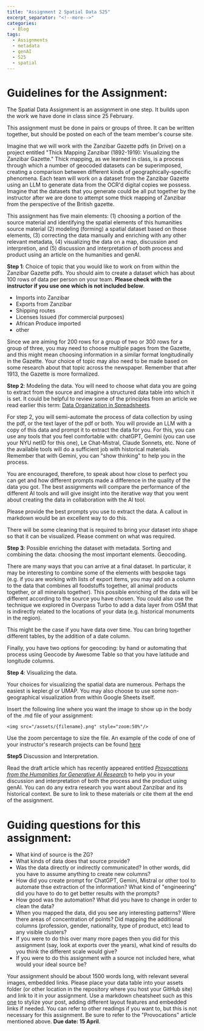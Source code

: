 ```yaml
---
title: "Assignment 2 Spatial Data S25"
excerpt_separator: "<!--more-->"
categories:
  - Blog
tags:
  - Assignments
  - metadata
  - genAI
  - S25 
  - spatial
---
```


# Guidelines for the Assignment: 

The Spatial Data Assignment is an assignment in one step. It builds upon the work we have done in class since 25 February. 

This assignment must be done in pairs or groups of three. It can be written together, but should be posted on each of the team member's course site. 

Imagine that we will work with the Zanzibar Gazette pdfs (in Drive) on a project entitled "Thick Mapping Zanzibar (1892-1919): Visualizing the Zanzibar Gazette." Thick mapping, as we learned in class, is a process through which a number of geocoded datasets can be superimposed, creating a comparison between different kinds of geographically-specific phenomena. Each team will work on a dataset from the Zanzibar Gazette using an LLM to generate data from the OCR'd digital copies we possess. Imagine that the datasets that you generate could be all put together by the instructor after we are done to attempt some thick mapping of Zanzibar from the perspective of the British gazette. 

This assignment has five main elements: (1) choosing a portion of the source material and identifying the spatial elements of this humanities source material (2) modeling (forming) a spatial dataset based on those elements, (3) correcting the data manually and enriching with any other relevant metadata, (4) visualizing the data on a map, discussion and interpretion, and (5) discussion and interpretation of both process and product using an article on the humanities and genAI.

**Step 1**: Choice of topic that you would like to work on from within the Zanzibar Gazette pdfs. You should aim to create a dataset which has about 100 rows of data per person on your team. **Please check with the instructor if you use one which is not included below**. 

- Imports into Zanzibar
- Exports from Zanzibar
- Shipping routes 
- Licenses Issued (for commercial purposes)
- African Produce imported
- other 

Since we are aiming for 200 rows for a group of two or 300 rows for a group of three, you may need to choose multiple pages from the Gazette, and this might mean choosing information in a similar format longitudinally in the Gazette. Your choice of topic may also need to be made based on some research about that topic across the newspaper. Remember that after 1913, the Gazette is more formalized. 

**Step 2**: Modeling the data. You will need to choose what data you are going to extract from the source and imagine a structured data table into which it is set. It could be helpful to review some of the principles from an article we read earlier this term: [Data Organization in Spreadsheets](https://doi.org/10.1080/00031305.2017.1375989).

For step 2, you will semi-automate the process of data collection by using the pdf, or the text layer of the pdf or both. You will provide an LLM with a copy of this data and prompt it to extract the data for you. For this, you can use any tools that you feel comfortable with: chatGPT, Gemini (you can use your NYU netID for this one), Le Chat-Mistral, Claude Sonnets, etc. None of the available tools will do a sufficient job with historical materials. Remember that with Gemini, you can "show thinking" to help you in the process.

You are encouraged, therefore, to speak about how close to perfect you can get and how different prompts made a difference in the quality of the data you got. The best assignments will compare the performance of the different AI tools and will give insight into the iterative way that you went about creating the data in collaboration with the AI tool.  

Please provide the best prompts you use to extract the data. A callout in markdown would be an excellent way to do this. 

There will be some cleaning that is required to bring your dataset into shape so that it can be visualized. Please comment on what was required. 

**Step 3**:  Possible enriching the dataset with metadata. Sorting and combining the data: choosing the most important elements. Geocoding. 

There are many ways that you can arrive at a final dataset. In particular, it may be interesting to combine some of the elements with bespoke tags (e.g. if you are working with lists of export items, you may add on a column to the data that combines all foodstuffs together, all animal products together, or all minerals together). This possible enriching of the data will be different according to the source you have chosen. You could also use the technique we explored in Overpass Turbo to add a data layer from OSM that is indirectly related to the locations of your data (e.g. historical monuments in the region). 

This might be the case if you have data over time. You can bring together different tables, by the addition of a date column. 

Finally, you have two options for geocoding: by hand or automating that process using Geocode by Awesome Table so that you have latitude and longitude columns. 

**Step 4**:  Visualizing the data.  

Your choices for visualizing the spatial data are numerous. Perhaps the easiest is kepler.gl or UMAP. You may also choose to use some non-geographical visualization from within Google Sheets itself. 

Insert the following line where you want the image to show up in the body of the .md file of your assignment:

`<img src="/assets/{filename}.png" style="zoom:50%"/>`

Use the zoom percentage to size the file. An example of the code of one of your instructor's research projects can be found [here](https://raw.githubusercontent.com/parisbible/parisbible.github.io/main/_posts/2022-10-31-bible-hunting-Italy.md)

**Step5** Discussion and Interpretation.

Read the draft article which has recently appeared entitled *[Provocations from the Humanities for Generative AI Research](https://arxiv.org/abs/2502.19190)* to help you in your discussion and interpretation of both the process and the product using genAI. You can do any extra research you want about Zanzibar and its historical context. Be sure to link to these materials or cite them at the end of the assignment.   

# Guiding questions for this assignment:

- What kind of source is the ZG? 
- What kinds of data does that source provide? 
- Was the data directly or indirectly communicated? In other words, did you have to assume anything to create new columns? 
- How did you create prompt for ChatGPT, Gemini, Mistral or other tool to automate thse extraction of the information? What kind of "engineering" did you have to do to get better results with the prompts?
- How good was the automation? What did you have to change in order to clean the data? 
- When you mapped the data, did you see any interesting patterns? Were there areas of concentration of points? Did mapping the additional columns (profession, gender, nationality, type of product, etc) lead to any visible clusters?
- If you were to do this over many more pages then you did for this assignment (say, look at exports over the years), what kind of results do you think the different scale would give?
- If you were to do this assignment with a source not included here, what would your ideal source be?  


Your assignment should be about 1500 words long, with relevant several images, embedded links. Please place your data table into your assets folder (or other location in the repository where you host your GitHub site) and link to it in your assignment. Use a markdown cheatsheet such as this [one](https://www.markdownguide.org/cheat-sheet) to stylize your post, adding different layout features and embedded links if needed. You can refer to other readings if you want to, but this is not necessary for this assignment. Be sure to refer to the "Provocations" article mentioned above. **Due date: 15 April**.

